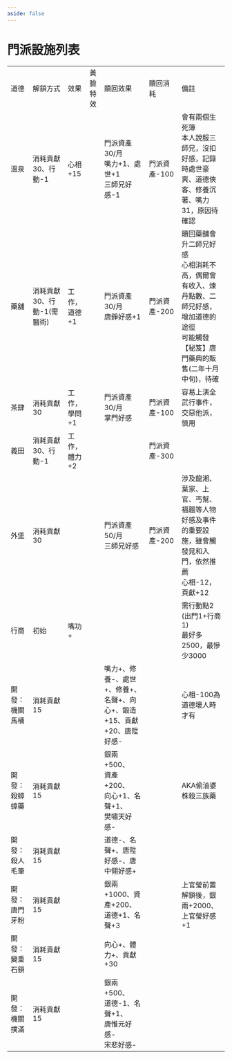 ```yaml
---
aside: false
---
```


# 門派設施列表

<table>
    <tr>
        <td>道德</td>
        <td>解鎖方式</td>
        <td>效果</td>
        <td>黃臉特效</td>
        <td>贖回效果</td>
        <td>贖回消耗</td>
        <td>備註</td>
    </tr>
    <tr>
        <td>溫泉</td>
        <td>消耗貢獻30、行動-1</td>
        <td>心相+15</td>
        <td></td>
        <td>門派資產30/月<br>嘴力+1、處世+1<br>三師兄好感-1</td>
        <td>門派資產-100</td>
        <td>會有兩個生死簿<br>本人說服三師兄，沒扣好感，記錄時處世豪爽、道德俠客、修養沉著、嘴力31，原因待確認</td>
    </tr>
    <tr>
        <td>藥舖</td>
        <td>消耗貢獻30、行動-1(需醫術)</td>
        <td>工作，道德+1</td>
        <td></td>
        <td>門派資產30/月<br>唐錚好感+1</td>
        <td>門派資產-200</td>
        <td>贖回藥舖會升二師兄好感<br>心相消耗不高，偶爾會有收入、煉丹點數、二師兄好感，增加道德的途徑<br>可能觸發【秘笈】唐門藥典的販售(二年十月中旬)，待確</td>
    </tr>
    <tr>
        <td>茶肆</td>
        <td>消耗貢獻30</td>
        <td>工作，學問+1</td>
        <td></td>
        <td>門派資產30/月<br>掌門好感</td>
        <td>門派資產-100</td>
        <td>容易上演全武行事件，交惡他派，慎用</td>
    </tr>
    <tr>
        <td>義田</td>
        <td>消耗貢獻30、行動-1</td>
        <td>工作，體力+2</td>
        <td></td>
        <td></td>
        <td>門派資產-300</td>
        <td></td>
    </tr>
    <tr>
        <td>外堡</td>
        <td>消耗貢獻30</td>
        <td></td>
        <td></td>
        <td>門派資產50/月<br>三師兄好感</td>
        <td>門派資產-200</td>
        <td>涉及龍湘、葉家、上官、丐幫、福韞等人物好感及事件的重要設施，雖會觸發晁和入門，依然推薦<br>心相-12，頁獻+12</td>
    </tr>
    <tr>
        <td>行商</td>
        <td>初始</td>
        <td>嘴功+</td>
        <td></td>
        <td></td>
        <td></td>
        <td>需行動點2 (出門1+行商1)<br>最好多2500，最慘少3000</td>
    </tr>
    <tr>
        <td>開發：機關馬桶</td>
        <td>消耗貢獻15</td>
        <td></td>
        <td></td>
        <td>嘴力+、修養-、處世+、修養+、名聲+、向心+、鍛造+15、貢獻+20、唐陞好感-</td>
        <td></td>
        <td>心相-100為道德壞人時才有<br></td>
    </tr>
    <tr>
        <td>開發：殺蟑蟑藥</td>
        <td>消耗貢獻15</td>
        <td></td>
        <td></td>
        <td>銀兩+500、<br>資產+200、<br>向心+1、名聲+1、<br>樊嘯天好感-</td>
        <td></td>
        <td>AKA偷油婆株殺三族藥</td>
    </tr>
    <tr>
        <td>開發：殺人毛筆</td>
        <td>消耗貢獻15</td>
        <td></td>
        <td></td>
        <td>道德-、名聲+、唐陞好感-、唐中翎好感+</td>
        <td></td>
        <td></td>
    </tr>
    <tr>
        <td>開發：唐門牙粉</td>
        <td>消耗貢獻15</td>
        <td></td>
        <td></td>
        <td>銀兩+1000、資產+200、道德+1、名聲+3</td>
        <td></td>
        <td>上官瑩前置解鎖後，銀兩+2000、上官瑩好感+1</td>
    </tr>
    <tr>
        <td>開發：變重石鎖</td>
        <td>消耗貢獻15</td>
        <td></td>
        <td></td>
        <td>向心+、體力+、貢獻+30</td>
        <td></td>
        <td></td>
    </tr>
    <tr>
        <td>開發：機關撲滿</td>
        <td>消耗貢獻15</td>
        <td></td>
        <td></td>
        <td>銀兩+500、<br>道德-1、名聲+1、<br>唐惟元好感-<br>宋悲好感-</td>
        <td></td>
        <td></td>
    </tr>
</table>
